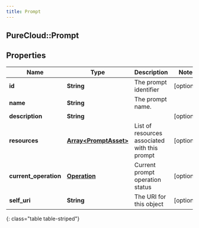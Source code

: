 ```yaml
---
title: Prompt
---
```

## PureCloud::Prompt

## Properties

|Name | Type | Description | Notes|
|------------ | ------------- | ------------- | -------------|
| **id** | **String** | The prompt identifier | [optional] |
| **name** | **String** | The prompt name. | |
| **description** | **String** |  | [optional] |
| **resources** | [**Array&lt;PromptAsset&gt;**](PromptAsset.html) | List of resources associated with this prompt | [optional] |
| **current_operation** | [**Operation**](Operation.html) | Current prompt operation status | [optional] |
| **self_uri** | **String** | The URI for this object | [optional] |
{: class="table table-striped"}


